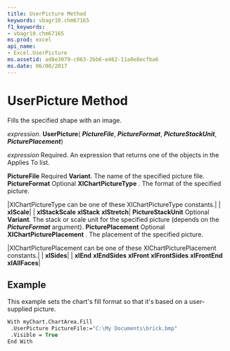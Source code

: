 ```yaml
---
title: UserPicture Method
keywords: vbagr10.chm67165
f1_keywords:
- vbagr10.chm67165
ms.prod: excel
api_name:
- Excel.UserPicture
ms.assetid: ad8e3079-c063-2bb6-e462-11a0e8ecfba6
ms.date: 06/08/2017
---
```



# UserPicture Method

Fills the specified shape with an image.

 _expression_. **UserPicture**( **_PictureFile_**, **_PictureFormat_**, **_PictureStackUnit_**, **_PicturePlacement_**)

 _expression_ Required. An expression that returns one of the objects in the Applies To list.

 **PictureFile** Required **Variant**. The name of the specified picture file.
 **PictureFormat** Optional
 **XlChartPictureType**
. The format of the specified picture.


|XlChartPictureType can be one of these XlChartPictureType constants.|
| **xlScale**|
| **xlStackScale** **xlStack** **xlStretch**|
 **PictureStackUnit** Optional **Variant**. The stack or scale unit for the specified picture (depends on the **_PictureFormat_** argument).
 **PicturePlacement** Optional
 **XlChartPicturePlacement**
. The placement of the specified picture.


|XlChartPicturePlacement can be one of these XlChartPicturePlacement constants.|
| **xlSides**|
| **xlEnd** **xlEndSides** **xlFront** **xlFrontSides** **xlFrontEnd** **xlAllFaces**|

## Example

This example sets the chart's fill format so that it's based on a user-supplied picture.


```vb
With myChart.ChartArea.Fill 
 .UserPicture PictureFile:="C:\My Documents\brick.bmp" 
 .Visible = True 
End With
```


